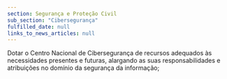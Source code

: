 ```yaml
---
section: Segurança e Proteção Civil
sub_section: "Cibersegurança"
fulfilled_date: null
links_to_news_articles: null
---
```


Dotar o Centro Nacional de Cibersegurança de recursos adequados às necessidades presentes e futuras, alargando as suas responsabilidades e atribuições no domínio da segurança da informação;